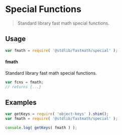 # Special Functions

> Standard library fast math special functions.


<section class="usage">

## Usage

``` javascript
var fmath = require( '@stdlib/fastmath/special' );
```

#### fmath

Standard library fast math special functions.

``` javascript
var fcns = fmath;
// returns {...}
```

</section>

<!-- /.usage -->


<section class="examples">

## Examples

<!-- TODO: better examples -->

``` javascript
var getKeys = require( 'object-keys' ).shim();
var fmath = require( '@stdlib/fastmath/special' );

console.log( getKeys( fmath ) );
```

</section>

<!-- /.examples -->


<section class="links">

</section>

<!-- /.links -->
